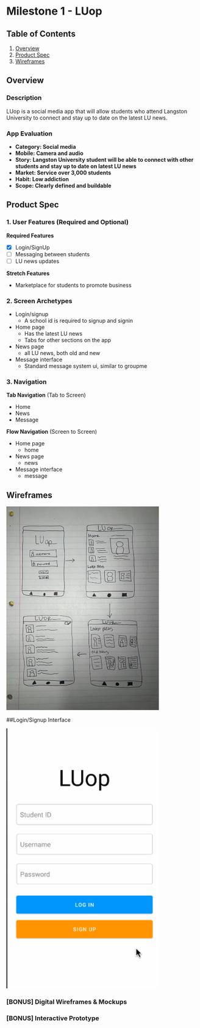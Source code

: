 # Milestone 1 - LUop

## Table of Contents

1. [Overview](#Overview)
1. [Product Spec](#Product-Spec)
1. [Wireframes](#Wireframes)

## Overview

### Description

LUop is a social media app that will allow students who attend Langston University to connect and stay up to date on the latest LU news.
### App Evaluation

- **Category: Social media**
- **Mobile: Camera and audio**
- **Story: Langston University student will be able to connect with other students and stay up to date on latest LU news**
- **Market: Service over 3,000 students**
- **Habit: Low addiction**
- **Scope: Clearly defined and buildable**

## Product Spec

### 1. User Features (Required and Optional)

**Required Features**
- [x] Login/SignUp
- [ ] Messaging between students
- [ ] LU news updates

**Stretch Features**

* Marketplace for students to promote business

### 2. Screen Archetypes

- Login/signup
  - A school id is required to signup and signin
- Home page
  - Has the latest LU news
  - Tabs for other sections on the app
- News page
  - all LU news, both old and new
- Message interface
  - Standard message system ui, similar to groupme

### 3. Navigation

**Tab Navigation** (Tab to Screen)

* Home
* News
* Message

**Flow Navigation** (Screen to Screen)

- Home page
  - home
- News page
  - news
- Message interface
  - message

## Wireframes

<img src="wireframes-luop.jpg" width=400>

##Login/Signup Interface

<img src="luop-walkthrough.gif" width=400>

### [BONUS] Digital Wireframes & Mockups

### [BONUS] Interactive Prototype
